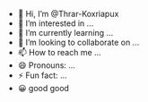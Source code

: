 - 👋 Hi, I’m @Thrar-Koxriapux
- 👀 I’m interested in ...
- 🌱 I’m currently learning ...
- 💞️ I’m looking to collaborate on ...
- 📫 How to reach me ...
- 😄 Pronouns: ...
- ⚡ Fun fact: ...
- 😀 good good 
<!---
Thrar-Koxriapux/Thrar-Koxriapux is a ✨ special ✨ repository because its `README.md` (this file) appears on your GitHub profile.
You can click the Preview link to take a look at your changes.
--->
